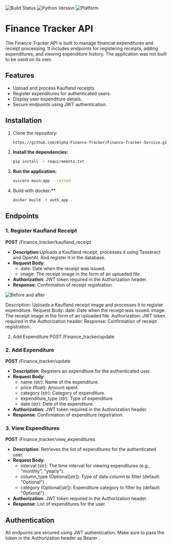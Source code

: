 ![Build Status](https://img.shields.io/github/actions/workflow/status/Alpha-Finance-Tracker/Finance-Tracker-Service/main.yml)
![Python Version](https://img.shields.io/badge/python-3.12%2B-blue)
![Platform](https://img.shields.io/badge/platform-windows-blue)

# Finance Tracker API

The Finance Tracker API is built to manage financial expenditures and receipt processing. It includes endpoints for registering receipts, adding expenditures, and viewing expenditure history. The application was not built to be used on its own.

## Features
- Upload and process Kaufland receipts.
- Register expenditures for authenticated users.
- Display user expenditure details.
- Secure endpoints using JWT authentication.

## Installation

1. Clone the repository:

   ```bash
   https://github.com/Alpha-Finance-Tracker/Finance-Tracker-Service.git

2. **Install the dependencies:**
   ```bash
   pip install -r requirements.txt

3. **Run the application:**
    ```bash
    uvicorn main:app --reload
4. Build with docker:**
   ```bash
   docker build -t auth_app .

## Endpoints

### 1. Register Kaufland Receipt
**POST** /Finance_tracker/kaufland_receipt

- **Description**:Uploads a Kaufland receipt, processes it using Tesseract and OpenAI. And register it in the database.
- **Request Body**:
  - date: Date when the receipt was issued.
  - image: The receipt image in the form of an uploaded file.
- **Authorization**: JWT token required in the Authorization header.
- **Response**: Confirmation of receipt registration.


![Before and after](.github/Demo.PNG)

Description: Uploads a Kaufland receipt image and processes it to register expenditure.
Request Body:
date: Date when the receipt was issued.
image: The receipt image in the form of an uploaded file.
Authorization: JWT token required in the Authorization header.
Response: Confirmation of receipt registration.


2. Add Expenditure
POST /Finance_tracker/update
### 2. Add Expenditure
**POST** /Finance_tracker/update

- **Description**: Registers an expenditure for the authenticated user.
- **Request Body**:
  - name (str): Name of the expenditure.
  - price (float): Amount spent.
  - category (str): Category of expenditure.
  - expenditure_type (str): Type of expenditure 
  - date (str): Date of the expenditure.
- **Authorization**: JWT token required in the Authorization header.
- **Response**: Confirmation of expenditure registration.

### 3. View Expenditures
**POST** /Finance_tracker/view_expenditures

- **Description**: Retrieves the list of expenditures for the authenticated user.
- **Request Body**:
  - interval (str): The time interval for viewing expenditures (e.g., "monthly", "yearly").
  - column_type (Optional[str]): Type of data column to filter (default: "Optional").
  - category (Optional[str]): Expenditure category to filter by (default: "Optional").
- **Authorization**: JWT token required in the Authorization header.
- **Response**: List of expenditures for the user.

## Authentication

All endpoints are secured using JWT authentication. Make sure to pass the token in the Authorization header as Bearer <token>.
